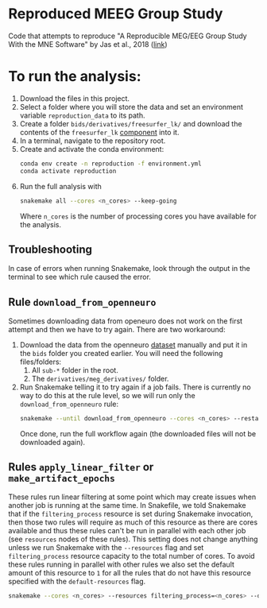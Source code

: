 # Reproduced MEEG Group Study

Code that attempts to reproduce "A Reproducible MEG/EEG Group Study With the MNE Software" by Jas et al., 2018 ([link](https://www.frontiersin.org/articles/10.3389/fnins.2018.00530/full))

# To run the analysis:

1. Download the files in this project.
2. Select a folder where you will store the data and set an environment variable `reproduction_data` to its path.
3. Create a folder `bids/derivatives/freesurfer_lk/` and download the contents of the `freesurfer_lk` [component](https://osf.io/jy2g7/) into it.
4. In a terminal, navigate to the repository root.
5. Create and activate the conda environment:
    ```sh
    conda env create -n reproduction -f environment.yml
    conda activate reproduction
    ```
6. Run the full analysis with
    ```sh
    snakemake all --cores <n_cores> --keep-going
    ```
   Where `n_cores` is the number of processing cores you have available for the analysis.
   
## Troubleshooting

In case of errors when running Snakemake, look through the output in the terminal to see which rule caused the error.

## Rule `download_from_openneuro`

Sometimes downloading data from openeuro does not work on the first attempt and then we have to try again.
There are two workaround:

1. Download the data from the openneuro [dataset](https://openneuro.org/datasets/ds000117/versions/1.0.4) manually and put it in the `bids` folder you created earlier. You will need the following files/folders:
   1. All `sub-*` folder in the root.
   2. The `derivatives/meg_derivatives/` folder.
2. Run Snakemake telling it to try again if a job fails. There is currently no way to do this at the rule level, so we will run only the `download_from_openneuro` rule:
   ```sh
   snakemake --until download_from_openneuro --cores <n_cores> --restart-times 5
   ```
   Once done, run the full workflow again (the downloaded files will not be downloaded again).


## Rules `apply_linear_filter` or `make_artifact_epochs`

These rules run linear filtering at some point which may create issues when another job is running at the same time.
In Snakefile, we told Snakemake that if the `filtering_process` resource is set during Snakemake invocation, then those
two rules will require as much of this resource as there are cores available and thus these rules can't be run in
parallel with each other job (see `resources` nodes of these rules).
This setting does not change anything unless we run Snakemake with the `--resources` flag and set `filtering_process`
resource capacity to the total number of cores.
To avoid these rules running in parallel with other rules we also set the default amount of this resource to `1` for all
the rules that do not have this resource specified with the `default-resources` flag.

```sh
snakemake --cores <n_cores> --resources filtering_process=<n_cores> --default-resources filtering_process=1 --keep-going
```
